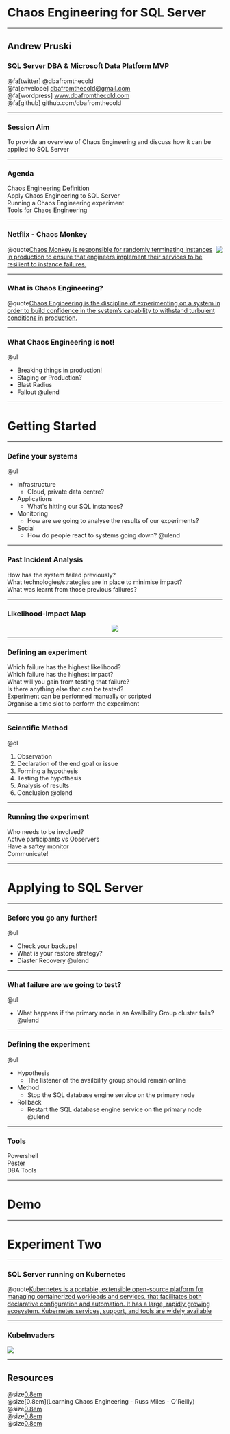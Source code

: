 # Chaos Engineering for SQL Server

---

## Andrew Pruski

### SQL Server DBA & Microsoft Data Platform MVP

@fa[twitter] @dbafromthecold <br>
@fa[envelope] dbafromthecold@gmail.com <br>
@fa[wordpress] www.dbafromthecold.com <br>
@fa[github] github.com/dbafromthecold

---

### Session Aim

To provide an overview of Chaos Engineering and discuss how it can be applied to SQL Server

---

### Agenda

Chaos Engineering Definition<br>
Apply Chaos Engineering to SQL Server<br>
Running a Chaos Engineering experiment<br>
Tools for Chaos Engineering<br>

---

### Netflix - Chaos Monkey

<img src="assets/images/chaosmonkey.png" style="float: right"/>

@quote[Chaos Monkey is responsible for randomly terminating instances in production to ensure that engineers implement their services to be resilient to instance failures.](netflix.github.io/chaosmonkey/)

---

### What is Chaos Engineering?

@quote[Chaos Engineering is the discipline of experimenting on a system in order to build confidence in the system’s capability to withstand turbulent conditions in production.](principlesofchaos.org)

---

### What Chaos Engineering is not!

@ul
- Breaking things in production!<br>
- Staging or Production?<br>
- Blast Radius<br>
- Fallout
@ulend

---

# Getting Started

---

### Define your systems

@ul
- Infrastructure<br>
    - Cloud, private data centre?
- Applications<br>
    - What's hitting our SQL instances?
- Monitoring<br>
    - How are we going to analyse the results of our experiments?
- Social<br>
    - How do people react to systems going down?
@ulend
---

### Past Incident Analysis

How has the system failed previously?<br>
What technologies/strategies are in place to minimise impact?<br>
What was learnt from those previous failures?<br>

---

### Likelihood-Impact Map

<p align="center">
<img src="assets/images/likelihoodImpactMap.png" />
</p>

---

### Defining an experiment

Which failure has the highest likelihood?<br>
Which failure has the highest impact?<br>
What will you gain from testing that failure?<br>
Is there anything else that can be tested?<br>
Experiment can be performed manually or scripted<br>
Organise a time slot to perform the experiment<br>

---

### Scientific Method

@ol[](false)
1. Observation
2. Declaration of the end goal or issue
3. Forming a hypothesis
4. Testing the hypothesis
5. Analysis of results
6. Conclusion
@olend

---

### Running the experiment

Who needs to be involved?<br>
Active participants vs Observers<br>
Have a saftey monitor<br>
Communicate!

---

# Applying to SQL Server

---

### Before you go any further!

@ul
- Check your backups!<br>
- What is your restore strategy?<br>
- Diaster Recovery
@ulend

---

### What failure are we going to test?

@ul
- What happens if the primary node in an Availbility Group cluster fails?
@ulend

---

### Defining the experiment

@ul
- Hypothesis
    - The listener of the availbility group should remain online
- Method
    - Stop the SQL database engine service on the primary node
- Rollback
    - Restart the SQL database engine service on the primary node
@ulend

---

### Tools

Powershell<br>
Pester<br>
DBA Tools

---

# Demo

---

# Experiment Two

---

### SQL Server running on Kubernetes

@quote[Kubernetes is a portable, extensible open-source platform for managing containerized workloads and services, that facilitates both declarative configuration and automation. It has a large, rapidly growing ecosystem. Kubernetes services, support, and tools are widely available](kubernetes.io)

---

### KubeInvaders

<img src="assets/images/KubeInvaders_75.png" style="float: center"/>

---

## Resources

@size[0.8em](https://principlesofchaos.org)<br>
@size[0.8em](Learning Chaos Engineering - Russ Miles - O'Reilly)<br>
@size[0.8em](https://chaostoolkit.org/)<br>
@size[0.8em](https://github.com/dastergon/awesome-chaos-engineering)<br>
@size[0.8em](https://github.com/lucky-sideburn/KubeInvaders)
